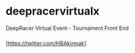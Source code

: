 # deepracervirtualx

DeepRacer Virtual Event - Tournament Front End


###  

[https://twitter.com/HBAkirmak]